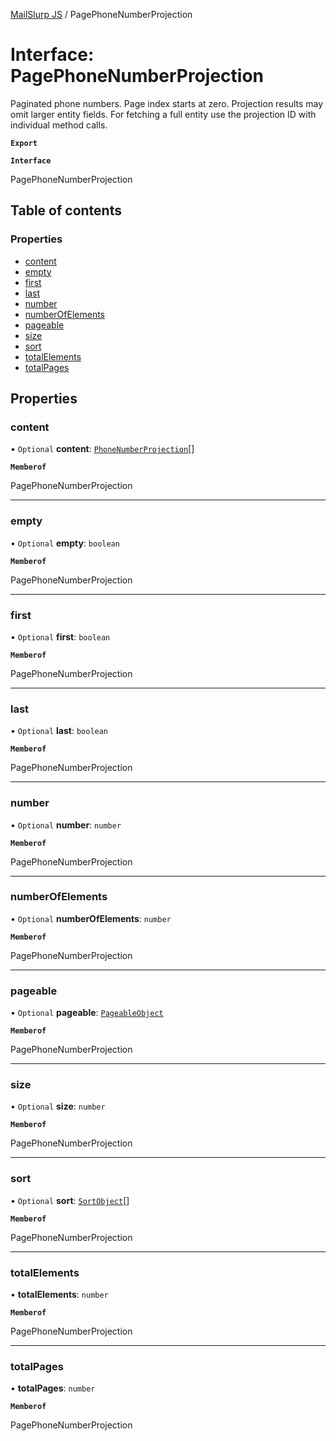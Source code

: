 [MailSlurp JS](../README.md) / PagePhoneNumberProjection

# Interface: PagePhoneNumberProjection

Paginated phone numbers. Page index starts at zero. Projection results may omit larger entity fields. For fetching a full entity use the projection ID with individual method calls.

**`Export`**

**`Interface`**

PagePhoneNumberProjection

## Table of contents

### Properties

- [content](PagePhoneNumberProjection.md#content)
- [empty](PagePhoneNumberProjection.md#empty)
- [first](PagePhoneNumberProjection.md#first)
- [last](PagePhoneNumberProjection.md#last)
- [number](PagePhoneNumberProjection.md#number)
- [numberOfElements](PagePhoneNumberProjection.md#numberofelements)
- [pageable](PagePhoneNumberProjection.md#pageable)
- [size](PagePhoneNumberProjection.md#size)
- [sort](PagePhoneNumberProjection.md#sort)
- [totalElements](PagePhoneNumberProjection.md#totalelements)
- [totalPages](PagePhoneNumberProjection.md#totalpages)

## Properties

### content

• `Optional` **content**: [`PhoneNumberProjection`](PhoneNumberProjection.md)[]

**`Memberof`**

PagePhoneNumberProjection

___

### empty

• `Optional` **empty**: `boolean`

**`Memberof`**

PagePhoneNumberProjection

___

### first

• `Optional` **first**: `boolean`

**`Memberof`**

PagePhoneNumberProjection

___

### last

• `Optional` **last**: `boolean`

**`Memberof`**

PagePhoneNumberProjection

___

### number

• `Optional` **number**: `number`

**`Memberof`**

PagePhoneNumberProjection

___

### numberOfElements

• `Optional` **numberOfElements**: `number`

**`Memberof`**

PagePhoneNumberProjection

___

### pageable

• `Optional` **pageable**: [`PageableObject`](PageableObject.md)

**`Memberof`**

PagePhoneNumberProjection

___

### size

• `Optional` **size**: `number`

**`Memberof`**

PagePhoneNumberProjection

___

### sort

• `Optional` **sort**: [`SortObject`](SortObject.md)[]

**`Memberof`**

PagePhoneNumberProjection

___

### totalElements

• **totalElements**: `number`

**`Memberof`**

PagePhoneNumberProjection

___

### totalPages

• **totalPages**: `number`

**`Memberof`**

PagePhoneNumberProjection
